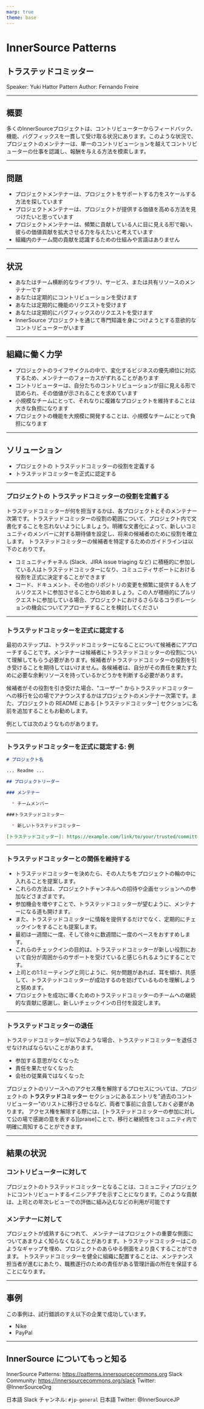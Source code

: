 ```yaml
---
marp: true
theme: base
---
```



<!-- _class: cover lead -->

# InnerSource Patterns

## トラステッドコミッター

Speaker: Yuki Hattor
Pattern Author: Fernando Freire

---

<!--
header: '**InnerSource Patterns**: トラステッドコミッター'
paginate: true
class: slides
footer: '[Yuki Hattori (@yuhattor)](https://twitter.com/yuhattor)'
-->

## 概要

多くのInnerSourceプロジェクトは、コントリビューターからフィードバック、機能、バグフィックスを一貫して受け取る状況にあります。このような状況で、プロジェクトのメンテナーは、単一のコントリビューションを越えてコントリビューターの仕事を認識し、報酬を与える方法を模索します。

---

## 問題

* プロジェクトメンテナーは、プロジェクトをサポートする力をスケールする方法を探しています
* プロジェクトメンテナーは、プロジェクトが提供する価値を高める方法を見つけたいと思っています
* プロジェクトメンテナーは、頻繁に貢献している人に目に見える形で報い、彼らの価値貢献を拡大させる力を与えたいと考えています
* 組織内のチーム間の貢献を認識するための仕組みや言語はありません

---

## 状況

* あなたはチーム横断的なライブラリ、サービス、または共有リソースのメンテナーです
* あなたは定期的にコントリビューションを受けます
* あなたは定期的に機能のリクエストを受けます
* あなたは定期的にバグフィックスのリクエストを受けます
* InnerSource プロジェクトを通じて専門知識を身につけようとする意欲的なコントリビューターがいます

---

## 組織に働く力学

* プロジェクトのライフサイクルの中で、変化するビジネスの優先順位に対応するため、メンテナーのフォーカスがずれることがあります
* コントリビューターは、自分たちのコントリビューションが目に見える形で認められ、その価値が示されることを求めています
* 小規模なチームにとって、それなりに複雑なプロジェクトを維持することは大きな負担になります
* プロジェクトの機能を大規模に開発することは、小規模なチームにとって負担になります

---

## ソリューション

* プロジェクトの トラステッドコミッターの役割を定義する
* トラステッドコミッターを正式に認定する

---

### プロジェクトの トラステッドコミッターの役割を定義する

トラステッドコミッターが何を担当するかは、各プロジェクトとそのメンテナー次第です。トラステッドコミッターの役割の範囲について、プロジェクト内で文書化することを忘れないようにしましょう。明確な文書化によって、新しいコミュニティのメンバーに対する期待値を設定し、将来の候補者のために役割を確立します。
トラステッドコミッターの候補者を特定するためのガイドラインは以下のとおりです。

* コミュニティチャネル (Slack、JIRA issue triaging など) に積極的に参加している人はトラステッドコミッターになり、コミュニティサポートにおける役割を正式に決定することができます
* コード、ドキュメント、その他のリポジトリの変更を頻繁に提供する人をプルリクエストに参加させることから始めましょう。この人が積極的にプルリクエストに参加している場合、プロジェクトにおけるさらなるコラボレーションの機会についてアプローチすることを検討してください

---

### トラステッドコミッターを正式に認定する

最初のステップは、トラステッドコミッターになることについて候補者にアプローチすることです。メンテナーは候補者にトラステッドコミッターの役割について理解してもらう必要があります。候補者がトラステッドコミッターの役割を引き受けることを期待してはいけません。各候補者は、自分がその責任を果たすために必要な余剰リソースを持っているかどうかを判断する必要があります。

候補者がその役割を引き受けた場合、"ユーザー" からトラステッドコミッターへの移行を公の場でアナウンスするかはプロジェクトのメンテナー次第です。また、プロジェクトの README にある [トラステッドコミッター] セクションに名前を追加することもお勧めします。

例としては次のようなものがあります。

---

### トラステッドコミッターを正式に認定する: 例

```markdown
# プロジェクト名

... Readme ...

## プロジェクトリーダー

### メンテナー

  * チームメンバー

###トラステッドコミッター

  * 新しいトラステッドコミッター

[トラステッドコミッター]: https://example.com/link/to/your/trusted/committer/documentation.md
```

---

### トラステッドコミッターとの関係を維持する

* トラステッドコミッターを決めたら、その人たちをプロジェクトの輪の中に入れることを提案します。
* これらの方法は、プロジェクトチャンネルへの招待や企画セッションへの参加などさまざまです。
* 参加機会を増やすことで、トラステッドコミッターが望むように、メンテナーになる道も開けます。
* また、トラステッドコミッターに情報を提供するだけでなく、定期的にチェックインをすることも提案します。
* 最初は一週間に一度、そして徐々に数週間に一度のペースをおすすめします。
* これらのチェックインの目的は、トラステッドコミッターが新しい役割において自分が周囲からのサポートを受けていると感じられるようにすることです。
* 上司との1:1ミーティングと同じように、何か問題があれば、耳を傾け、共感して、トラステッドコミッターが成功するのを妨げているものを理解しようと努めます。
* プロジェクトを成功に導くためのトラステッドコミッターのチームへの継続的な貢献に感謝し、新しいチェックインの日付を設定します。

---

### トラステッドコミッターの退任

トラステッドコミッターが以下のような場合、トラステッドコミッターを退任させなければならないことがあります。

* 参加する意思がなくなった
* 責任を果たせなくなった
* 会社の従業員ではなくなった

プロジェクトのリソースへのアクセス権を解除するプロセスについては、プロジェクトの **トラステッドコミッター** セクションにあるエントリを"過去のコントリビューター"のリストに移行させるなど、両者で事前に合意しておく必要があります。
アクセス権を解除する際には、[トラステッドコミッターの参加に対して公の場で感謝の意を表する][praise]ことで、移行と継続性をコミュニティ内で明確に周知することができます。

---

## 結果の状況

### コントリビューターに対して

プロジェクトのトラステッドコミッターとなることは、コミュニティプロジェクトにコントリビュートするイニシアチブを示すことになります。このような貢献は、上司との年次レビューでの評価に組み込むなどの利用が可能です

### メンテナーに対して

プロジェクトが成熟するにつれて、 メンテナーはプロジェクトの重要な側面についてあまりよく知らなくなることがあります。トラステッドコミッターはこのようなギャップを埋め、プロジェクトのあらゆる側面をより良くすることができます。
トラステッドコミッターを健全に組織に配置することは、メンテナンス担当者が進むにあたり、職務遂行のための責任がある管理計画の所在を保証することになります。

---

## 事例

この事例は、試行錯誤のすえ以下の企業で成功しています。

* Nike
* PayPal

---

## InnerSource についてもっと知る

InnerSource Patterns: https://patterns.innersourcecommons.org
Slack Community: https://innersourcecommons.org/slack
Twitter: @InnerSourceOrg

日本語 Slack チャンネル: ```#jp-general```
日本語 Twitter: @InnerSourceJP
